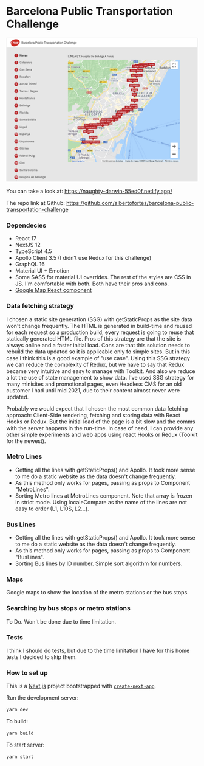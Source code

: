 # Barcelona Public Transportation Challenge

![Barcelona Public transportation screenshot](https://raw.githubusercontent.com/albertofortes/barcelona-public-transportation-challenge/main/public/images/barcelona-challenge.png?token=AALAU7C5OWQPX42LFQROUTDBV4YT6)

You can take a look at: https://naughty-darwin-55ed0f.netlify.app/

The repo link at Github: https://github.com/albertofortes/barcelona-public-transportation-challenge

### Dependecies

- React 17
- NextJS 12
- TypeScript 4.5
- Apollo Client 3.5 (I didn’t use Redux for this challenge)
- GraphQL 16
- Material UI + Emotion
- Some SASS for material UI overrides. The rest of the styles are CSS in JS. I'm comfortable with both. Both have their pros and cons.
- [Google Map React component](https://www.npmjs.com/package/google-map-react)

### Data fetching strategy

I chosen a static site generation (SSG) with getStaticProps as the site data won't change frequently. The HTML is generated in build-time and reused for each request so a production build, every request is going to reuse that statically generated HTML file.
Pros of this strategy are that the site is always online and a faster initial load. Cons are that this solution needs to rebuild the data updated so it is applicable only fo simple sites. But in this case I think this is a good example of "use case".
Using this SSG strategy we can reduce the complexity of Redux, but we have to say that Redux became very intuitive and easy to manage with Toolkit. And also we reduce a lot the use of state management to show data.
I've used SSG strategy for many minisites and promotional pages, even Headless CMS for an old customer I had until mid 2021, due to their content almost never were updated.

Probably we would expect that I chosen the most common data fetching approach: Client-Side rendering, fetching and storing data with React Hooks or Redux. But the initial load of the page is a bit slow and the comms with the server happens in the run-time. In case of need, I can provide any other simple experiments and web apps using react Hooks or Redux (Toolkit for the newest).

### Metro Lines

- Getting all the lines with getStaticProps() and Apollo. It took more sense to me do a static website as the data doesn't change frequently.
- As this method only works for pages, passing as props to Component "MetroLines".
- Sorting Metro lines at MetroLines component. Note that array is frozen in strict mode. Using localeCompare as the name of the lines are not easy to order (L1, L10S, L2...).

### Bus Lines

- Getting all the lines with getStaticProps() and Apollo. It took more sense to me do a static website as the data doesn't change frequently.
- As this method only works for pages, passing as props to Component "BusLines".
- Sorting Bus lines by ID number. Simple sort algorithm for numbers.

### Maps

Google maps to show the location of the metro stations or the bus stops.

### Searching by bus stops or metro stations

To Do. Won't be done due to time limitation.

### Tests

I think I should do tests, but due to the time limitation I have for this home tests I decided to skip them.

### How to set up

This is a [Next.js](https://nextjs.org/) project bootstrapped with [`create-next-app`](https://github.com/vercel/next.js/tree/canary/packages/create-next-app).

Run the development server:

```bash
yarn dev
```

To build:

```bash
yarn build
```

To start server:

```bash
yarn start
```
